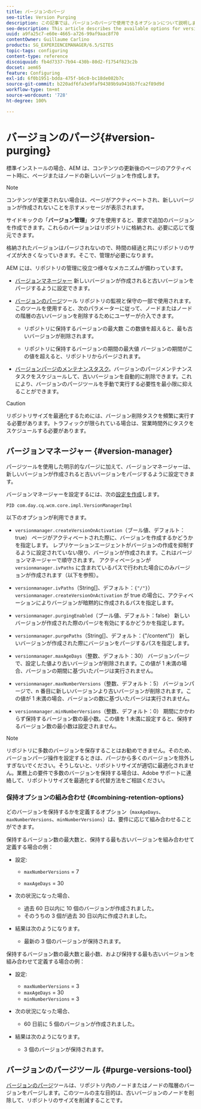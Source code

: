 ```yaml
---
title: バージョンのパージ
seo-title: Version Purging
description: この記事では、バージョンのパージで使用できるオプションについて説明します。
seo-description: This article describes the available options for version purging.
uuid: a9fa25c7-e60e-4665-a726-99af9aac8f70
contentOwner: Guillaume Carlino
products: SG_EXPERIENCEMANAGER/6.5/SITES
topic-tags: configuring
content-type: reference
discoiquuid: fb4d7337-7b94-430b-80d2-f1754f823c2b
docset: aem65
feature: Configuring
exl-id: 6f0b1951-bdda-475f-b6c0-bc18de082b7c
source-git-commit: b220adf6fa3e9faf94389b9a9416b7fca2f89d9d
workflow-type: tm+mt
source-wordcount: '728'
ht-degree: 100%

---
```


# バージョンのパージ{#version-purging}

標準インストールの場合、AEM は、コンテンツの更新後のページのアクティベート時に、ページまたはノードの新しいバージョンを作成します。

>[!NOTE]
>
>コンテンツが変更されない場合は、ページがアクティベートされ、新しいバージョンが作成されないことを示すメッセージが表示されます。

サイドキックの「**バージョン管理**」タブを使用すると、要求で追加のバージョンを作成できます。これらのバージョンはリポジトリに格納され、必要に応じて復元できます。

格納されたバージョンはパージされないので、時間の経過と共にリポジトリのサイズが大きくなっていきます。そこで、管理が必要になります。

AEM には、リポジトリの管理に役立つ様々なメカニズムが備わっています。

* [バージョンマネージャー](#version-manager)
新しいバージョンが作成されると古いバージョンをパージするように設定できます。

* [バージョンのパージ](/help/sites-deploying/monitoring-and-maintaining.md#purgeversionstool)ツール
リポジトリの監視と保守の一部で使用されます。
このツールを使用すると、次のパラメーターに従って、ノードまたはノードの階層の古いバージョンを削除するためにユーザーが介入できます。

   * リポジトリに保持するバージョンの最大数
この数値を超えると、最も古いバージョンが削除されます。

   * リポジトリに保持するバージョンの期間の最大値
バージョンの期間がこの値を超えると、リポジトリからパージされます。

* [バージョンパージのメンテナンスタスク](/help/sites-administering/operations-dashboard.md#automated-maintenance-tasks)。バージョンのパージメンテナンスタスクをスケジュールして、古いバージョンを自動的に削除できます。これにより、バージョンのパージツールを手動で実行する必要性を最小限に抑えることができます。

>[!CAUTION]
>
>リポジトリサイズを最適化するためには、バージョン削除タスクを頻繁に実行する必要があります。トラフィックが限られている場合は、営業時間外にタスクをスケジュールする必要があります。

## バージョンマネージャー {#version-manager}

パージツールを使用した明示的なパージに加えて、バージョンマネージャーは、新しいバージョンが作成されると古いバージョンをパージするように設定できます。

バージョンマネージャーを設定するには、次の[設定を作成](/help/sites-deploying/configuring-osgi.md)します。

`PID com.day.cq.wcm.core.impl.VersionManagerImpl`

以下のオプションが利用できます。

* `versionmanager.createVersionOnActivation`（ブール値、デフォルト：true）
ページがアクティベートされた際に、バージョンを作成するかどうかを指定します。
レプリケーションエージェントがバージョンの作成を抑制するように設定されていない限り、バージョンが作成されます。これはバージョンマネージャーで順守されます。
アクティベーションが `versionmanager.ivPaths` に含まれているパスで行われた場合にのみバージョンが作成されます（以下を参照）。

* `versionmanager.ivPaths`（String[]、デフォルト：`{"/"}`）
`versionmanager.createVersionOnActivation` が true の場合に、アクティベーションによりバージョンが暗黙的に作成されるパスを指定します。

* `versionmanager.purgingEnabled`（ブール値、デフォルト：false）
新しいバージョンが作成された際のパージを有効にするかどうかを指定します。

* `versionmanager.purgePaths`（String[]、デフォルト：{&quot;/content&quot;}）
新しいバージョンが作成された際にバージョンをパージするパスを指定します。

* `versionmanager.maxAgeDays`（整数、デフォルト：30）
バージョンパージで、設定した値より古いバージョンが削除されます。この値が 1 未満の場合、バージョンの期間に基づいたパージは実行されません。

* `versionmanager.maxNumberVersions`（整数、デフォルト：5）
バージョンパージで、n 番目に新しいバージョンより古いバージョンが削除されます。この値が 1 未満の場合、バージョンの数に基づいたパージは実行されません。

* `versionmanager.minNumberVersions`（整数、デフォルト：0）
期間にかかわらず保持するバージョン数の最小数。この値を 1 未満に設定すると、保持するバージョン数の最小数は設定されません。

>[!NOTE]
>
>リポジトリに多数のバージョンを保存することはお勧めできません。そのため、バージョンパージ操作を設定するときは、パージから多くのバージョンを除外しすぎないでください。そうしないと、リポジトリサイズが適切に最適化されません。業務上の要件で多数のバージョンを保持する場合は、Adobe サポートに連絡して、リポジトリサイズを最適化する代替方法をご相談ください。

### 保持オプションの組み合わせ {#combining-retention-options}

どのバージョンを保持するかを定義するオプション（`maxAgeDays`、`maxNumberVersions`、`minNumberVersions`）は、要件に応じて組み合わせることができます。

保持するバージョン数の最大数と、保持する最も古いバージョンを組み合わせて定義する場合の例：

* 設定:

   * `maxNumberVersions` = 7

   * `maxAgeDays` = 30

* 次の状況になった場合、

   * 過去 60 日以内に 10 個のバージョンが作成されました。
   * そのうちの 3 個が過去 30 日以内に作成されました。

* 結果は次のようになります。

   * 最新の 3 個のバージョンが保持されます。

保持するバージョン数の最大数と最小数、および保持する最も古いバージョンを組み合わせて定義する場合の例：

* 設定:

   * `maxNumberVersions` = 3
   * `maxAgeDays` = 30
   * `minNumberVersions` = 3

* 次の状況になった場合、

   * 60 日前に 5 個のバージョンが作成されました。

* 結果は次のようになります。

   * 3 個のバージョンが保持されます。

## バージョンのパージツール {#purge-versions-tool}

[バージョンのパージ](/help/sites-deploying/monitoring-and-maintaining.md#purgeversionstool)ツールは、リポジトリ内のノードまたはノードの階層のバージョンをパージします。このツールの主な目的は、古いバージョンのノードを削除して、リポジトリのサイズを削減することです。
